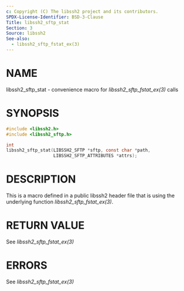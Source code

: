 ```yaml
---
c: Copyright (C) The libssh2 project and its contributors.
SPDX-License-Identifier: BSD-3-Clause
Title: libssh2_sftp_stat
Section: 3
Source: libssh2
See-also:
  - libssh2_sftp_fstat_ex(3)
---
```


# NAME

libssh2_sftp_stat - convenience macro for *libssh2_sftp_fstat_ex(3)* calls

# SYNOPSIS

~~~c
#include <libssh2.h>
#include <libssh2_sftp.h>

int
libssh2_sftp_stat(LIBSSH2_SFTP *sftp, const char *path,
                  LIBSSH2_SFTP_ATTRIBUTES *attrs);
~~~

# DESCRIPTION

This is a macro defined in a public libssh2 header file that is using the
underlying function *libssh2_sftp_fstat_ex(3)*.

# RETURN VALUE

See *libssh2_sftp_fstat_ex(3)*

# ERRORS

See *libssh2_sftp_fstat_ex(3)*
